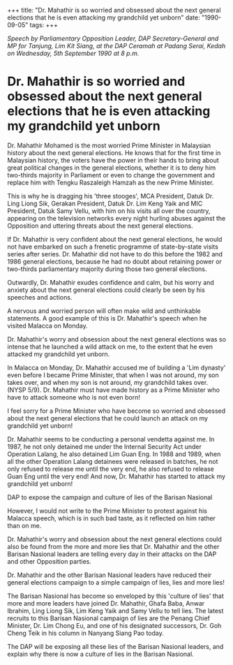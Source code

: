 +++ 
title: "Dr. Mahathir is so worried and obsessed about the next general elections that he is even attacking my grandchild yet unborn"
date: "1990-09-05"
tags:
+++

_Speech by Parliamentary Opposition Leader, DAP Secretary-General and MP for Tanjung, Lim Kit Siang, at the DAP Ceramah at Padang Serai, Kedah on Wednesday, 5th September 1990 at 8 p.m._

# Dr. Mahathir is so worried and obsessed about the next general elections that he is even attacking my grandchild yet unborn

Dr. Mahathir Mohamed is the most worried Prime Minister in Malaysian history about the next general elections. He knows that for the first time in Malaysian history, the voters have the power in their hands to bring about great political changes in the general elections, whether it is to deny him two-thirds majority in Parliament or even to change the government and replace him with Tengku Raszaleigh Hamzah as the new Prime Minister.</u>

This is why he is dragging his 'three stooges', MCA President, Datuk Dr. Ling Liong Sik, Gerakan President, Datuk Dr. Lim Keng Yaik and MIC President, Datuk Samy Vellu, with him on his visits all over the country, appearing on the television networks every night hurling abuses against the Opposition and uttering threats about the next general elections.

If Dr. Mahathir is very confident about the next general elections, he would not have embarked on such a frenetic programme of state-by-state visits series after series. Dr. Mahathir did not have to do this before the 1982 and 1986 general elections, because he had no doubt about retaining power or two-thirds parliamentary majority during those two general elections.

Outwardly, Dr. Mahathir exudes confidence and calm, but his worry and anxiety about the next general elections could clearly be seen by his speeches and actions.

A nervous and worried person will often make wild and unthinkable statements. A good example of this is Dr. Mahathir's speech when he visited Malacca on Monday.

Dr. Mahathir's worry and obsession about the next general elections was so intense that he launched a wild attack on me, to the extent that he even attacked my grandchild yet unborn.

In Malacca on Monday, Dr. Mahathir accused me of building a 'Lim dynasty' even before I became Prime Minister, that when I was not around, my son takes over, and when my son is not around, my grandchild takes over. (NYSP 5/9). Dr. Mahathir must have made history as a Prime Minister who have to attack someone who is not even born!

I feel sorry for a Prime Minister who have become so worried and obsessed about the next general elections that he could launch an attack on my grandchild yet unborn!

Dr. Mahathir seems to be conducting a personal vendetta against me. In 1987, he not only detained me under the Internal Security Act under Operation Lalang, he also detained Lim Guan Eng. In 1988 and 1989, when all the other Operation Lalang detainees were released in batches, he not only refused to release me until the very end, he also refused to release Guan Eng until the very end! And now, Dr. Mahathir has started to attack my grandchild yet unborn!

DAP to expose the campaign and culture of lies of the Barisan Nasional

However, I would not write to the Prime Minister to protest against his Malacca speech, which is in such bad taste, as it reflected on him rather than on me.

Dr. Mahathir's worry and obsession about the next general elections could also be found from the more and more lies that Dr. Mahathir and the other Barisan Nasional leaders are telling every day in their attacks on the DAP and other Opposition parties.

Dr. Mahathir and the other Barisan Nasional leaders have reduced their general elections campaign to a simple campaign of lies, lies and more lies!

The Barisan Nasional has become so enveloped by this 'culture of lies' that more and more leaders have joined Dr. Mahathir, Ghafa Baba, Anwar Ibrahim, Ling Liong Sik, Lim Keng Yaik and Samy Vellu to tell lies. The latest recruits to this Barisan Nasional campaign of lies are the Penang Chief Minister, Dr. Lim Chong Eu, and one of his designated successors, Dr. Goh Cheng Teik in his column in Nanyang Siang Pao today.

The DAP will be exposing all these lies of the Barisan Nasional leaders, and explain why there is now a culture of lies in the Barisan Nasional.
 

